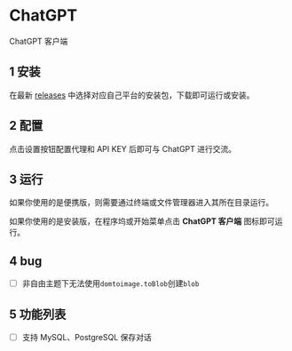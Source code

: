 # ChatGPT

ChatGPT 客户端

## 1 安装

在最新 [releases](https://github.com/thep0y/ChatGPT/releases/latest) 中选择对应自己平台的安装包，下载即可运行或安装。

## 2 配置

点击设置按钮配置代理和 API KEY 后即可与 ChatGPT 进行交流。

## 3 运行

如果你使用的是便携版，则需要通过终端或文件管理器进入其所在目录运行。

如果你使用的是安装版，在程序坞或开始菜单点击 **ChatGPT 客户端** 图标即可运行。

## 4 bug

- [ ] 非自由主题下无法使用`domtoimage.toBlob`创建`blob`

## 5 功能列表

- [ ] 支持 MySQL、PostgreSQL 保存对话
